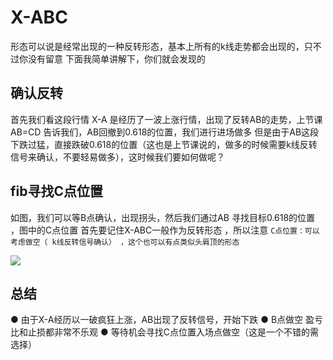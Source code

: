 # X-ABC
形态可以说是经常出现的一种反转形态，基本上所有的k线走势都会出现的，只不过你没有留意
下面我简单讲解下，你们就会发现的

## 确认反转
首先我们看这段行情 
X-A  是经历了一波上涨行情，出现了反转AB的走势，上节课AB=CD 告诉我们，AB回撤到0.618的位置，我们进行进场做多
但是由于AB这段下跌过猛，直接跌破0.618的位置（这也是上节课说的，做多的时候需要k线反转信号来确认，不要轻易做多），这时候我们要如何做呢？






## fib寻找C点位置
如图，我们可以等B点确认，出现拐头，然后我们通过AB 寻找目标0.618的位置 ，图中的C点位置
首先要记住X-ABC一般作为反转形态 ，所以注意 
`C点位置：可以考虑做空（ k线反转信号确认） ，这个也可以有点类似头肩顶的形态`

![](https://bdsblog.oss-cn-shanghai.aliyuncs.com/blog/202408241630355.png)

## 总结
● 由于X-A经历以一破疯狂上涨，AB出现了反转信号，开始下跌 
● B点做空 盈亏比和止损都非常不乐观 
● 等待机会寻找C点位置入场点做空（这是一个不错的需选择）
